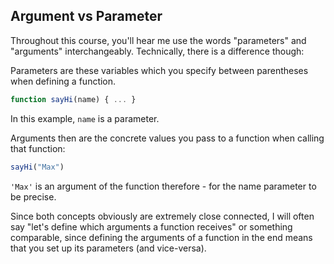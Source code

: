 ## Argument vs Parameter

Throughout this course, you'll hear me use the words "parameters" and "arguments" interchangeably.
Technically, there is a difference though:

Parameters are these variables which you specify between parentheses when defining a function.

```javascript
function sayHi(name) { ... }
```

In this example, `name` is a parameter.

Arguments then are the concrete values you pass to a function when calling that function:

```javascript
sayHi("Max")
```

`'Max'` is an argument of the function therefore - for the name parameter to be precise.

Since both concepts obviously are extremely close connected, I will often say "let's define which arguments a function receives" or something comparable, since defining the arguments of a function in the end means that you set up its parameters (and vice-versa).
